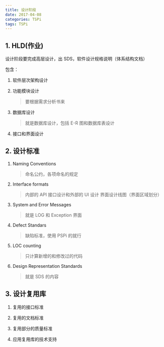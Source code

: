 ```yaml
---
title: 设计阶段
date: 2017-04-08
categories: TSPi
tags: TSPi
---
```


## 1. HLD(作业)

设计阶段要完成高层设计，出 SDS，软件设计规格说明（体系结构文档）

包含：

1. 软件层次架构设计
2. 功能模块设计

    > 要根据需求分析书来
3. 数据库设计

    > 就是数据库设计，包括 E-R 图和数据库表设计
4. 接口和界面设计

<!-- more -->## 2. 设计标准

1. Naming Conventions

    >  命名公约，各项命名的规定
2. Interface formats

    > 内部的 API 接口设计和外部的 UI 设计
    > 界面设计线图（界面区域划分）
3. System and Error Messages

    > 就是 LOG 和 Exception 界面
4. Defect Standars

    > 缺陷标准，使用 PSPi 的就行
5. LOC counting

    > 只计算新增的和修改过的代码
6. Design Representation Standards

    > 就是 SDS 的内容

## 3. 设计复用库

1. 复用的接口标准

2. 复用的文档标准

3. 复用部分的质量标准

4. 应用复用库的技术支持
